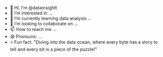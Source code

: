 - 👋 Hi, I’m @datainsightt
- 👀 I’m interested in ...
- 🌱 I’m currently learning data analysis ...
- 💞️ I’m looking to collaborate on ...
- 📫 How to reach me ...
- 😄 Pronouns: ...
- ⚡ Fun fact: "Diving into the data ocean, where every byte has a story to tell and every bit is a piece of the puzzle!"

<!---
datainsightt/datainsightt is a ✨ special ✨ repository because its `README.md` (this file) appears on your GitHub profile.
You can click the Preview link to take a look at your changes.
--->
